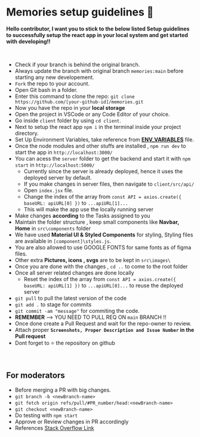 # Memories setup guidelines 🚀

**Hello contributor, I want you to stick to the below listed Setup guidelines to successfully setup the react app in your local system and get started with developing!!**

<br/>

- Check if your branch is behind the original branch.
- Always update the branch with original branch `memories:main` before starting any new developement.
- `Fork` the repo to your account.
- Open Git bash in a folder.
- Enter this command to clone the repo: 
   `git clone https://github.com/[your-github-id]/memories.git` 
- Now you have the repo in your **local storage**
- Open the project in VSCode or any Code Editor of your choice.
- Go inside `client` folder by using `cd client`.
- Next to setup the react app `npm i` in the terminal inside your project directory.
- Set Up Environment Variables, take reference from **[ENV_VARIABLES](./ENV_VARIABLES.md)** file.
- Once the node modules and other stuffs are installed , `npm run dev` to start the app in `http://localhost:3000/`
- You can acess the `server` folder to get the backend and start it with `npm start` in `http://localhost:5000/`
  - Currently since the server is already deployed, hence it uses the deployed server by default.
  - If you make changes in server files, then navigate to `client/src/api/`
  - Open `index.jsx` file. 
  - Change the index of the array from `const API = axios.create({ baseURL: apiURL[0] })` to `...apiURL[1]...`
  - This will make the app use the locally running server
- Make changes **according** to the Tasks assigned to you
- Maintain the folder structure , keep small components like **Navbar, Home** in `src\components` folder
- We have used **Material UI & Styled Components** for styling, Styling files are available in `[component]\styles.js`.
- You are also allowed to use GOOGLE FONTS for same fonts as of figma files.
- Other extra **Pictures, icons , svgs** are to be kept in `src\images\`
- Once you are done with the changes , `cd ..` to come to the root folder
- Once all server related changes are done locally 
  - Reset the index of the array from `const API = axios.create({ baseURL: apiURL[1] })` to `...apiURL[0]...` to reuse the deployed server
- `git pull` to pull the latest version of the code
- `git add .` to stage for commits
- `git commit -am "message"` for commiting the code.
- **REMEMBER** --> YOU NEED TO PULL REQ ON `main` BRANCH !!
- Once done create a Pull Request and wait for the repo-owner to review.
- Attach proper **`Screenshots, Proper Description and Issue Number` in the Pull request**
- Dont forget to ⭐ the repository on github
<br/>

## For moderators

- Before merging a PR with big changes.
- `git branch -b <newBranch-name>`
- `git fetch origin refs/pull/#PR_number/head:<newBranch-name>`
- `git checkout <newBranch-name>`
- Do testing with `npm start`
- Approve or Review changes in PR accordingly
- References [Stack Overflow Link](https://stackoverflow.com/questions/14947789/github-clone-from-pull-request)
